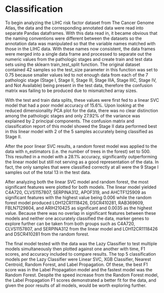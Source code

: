 # Classification
To begin analyzing the LIHC risk factor dataset from The Cancer Genome Atlas, the data and the corresponding annotated data were read into separate Pandas dataframes. With this data read in, it became obvious that the naming conventions were different between the datasets so the annotation data was manipulated so that the variable names matched with those in the LIHC data. With these names now consistent, the data frames were merged into a single data frame and processed to separate out the numeric values from the pathologic stages and create train and test data sets using the sklearn train_test_split function. The original dataset contained 42 samples so the test_size parameter in this function was set to 0.75 because smaller values led to not enough data from each of the 7 pathologic stage (Stage I, Stage II, Stage III, Stage IIIA, Stage IIIC, Stage IV, and Not Available) being present in the test data, therefore the confusion matrix was failing to be produced due to mismatched array sizes.

With the test and train data splits, these values were first fed to a linear SVC model that had a poor model accuracy of 15.6%. Upon looking at the reduced dimensionality PCA plot for the data, there was no clear distinction among the pathologic stages and only 27.92% of the variance was explained by 2 principal components. The confusion matrix and classification report of this model showed the Stage II data performed best in this linear model with 2 of the 5 samples accurately being classified as Stage II.

After the poor linear SVC results, a random forest model was applied to the data with n_estimators (i.e. the number of trees in the forest) set to 500. This resulted in a model with a 28.1% accuracy, significantly outperforming the linear model but still not serving as a good representation of the data. In fact, the only samples that were classified correctly at all were the 9 Stage I samples out of the total 13 in the test data.

After analyzing both the linear SVC model and random forest, the most significant features were plotted for both models. The linear model yielded C4A720, CLVS1157807, SERPINA312, APOF319, and AHCTF125909 as significant features with the highest value being 0.006 while the random forest model produced LOH12CR1118426, DSCR410281, RAB369609, FBLN7129804, and ARIH210425 as significant and 0.0035 as the highest value. Because there was no overlap in significant features between these models and neither one accurately classified the data, marker genes to explore further can be taken from both groups such as C4A720, CLVS1157807, and SERPINA312 from the linear model and LOH12CR1118426 and DSCR410281 from the random forest.

The final model tested with the data was the Lazy Classifier to test multiple models simultaneously then plotted against one another with time, F1 scores, and accuracy included to compare results. The top 5 classification models per the Lazy Classifier were Linear SVC, XGB Classifier, Nearest Centroid, Random Forest, and Label Propagation. Of these, the best F1 score was in the Label Propagation model and the fastest model was the Random Forest. Despite the speed increase from the Random Forest model, the Label Propagation F1 scores demonstrated a better fit for the data, and given the poor results of all models, would be worth exploring further.
